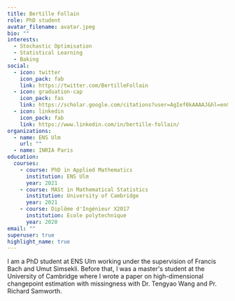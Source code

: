```yaml
---
title: Bertille Follain
role: PhD student
avatar_filename: avatar.jpeg
bio: ""
interests:
  - Stochastic Optimisation
  - Statistical Learning
  - Baking
social:
  - icon: twitter
    icon_pack: fab
    link: https://twitter.com/BertilleFollain
  - icon: graduation-cap
    icon_pack: fas
    link: https://scholar.google.com/citations?user=AgIef0kAAAAJ&hl=en&oi=ao
  - icon: linkedin
    icon_pack: fab
    link: https://www.linkedin.com/in/bertille-follain/
organizations:
  - name: ENS Ulm
    url: ""
  - name: INRIA Paris
education:
  courses:
    - course: PhD in Applied Mathematics
      institution: ENS Ulm
      year: 2021
    - course: MASt in Mathematical Statistics
      institution: University of Cambridge
      year: 2021
    - course: Diplôme d'Ingénieur X2017
      institution: Ecole polytechnique
      year: 2020
email: ""
superuser: true
highlight_name: true
---
```

I am a PhD student at ENS Ulm working under the supervision of Francis Bach and Umut Simsekli. Before that, I was a master's student at the University of Cambridge where I wrote a paper on high-dimensional changepoint estimation with missingness with Dr. Tengyao Wang and Pr. Richard Samworth.